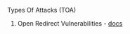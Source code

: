 Types Of Attacks (TOA)

1. Open Redirect Vulnerabilities - [docs](https://github.com/YezGotIt/type-of-attacks/tree/main/open-redirect-vulnerabilities)

